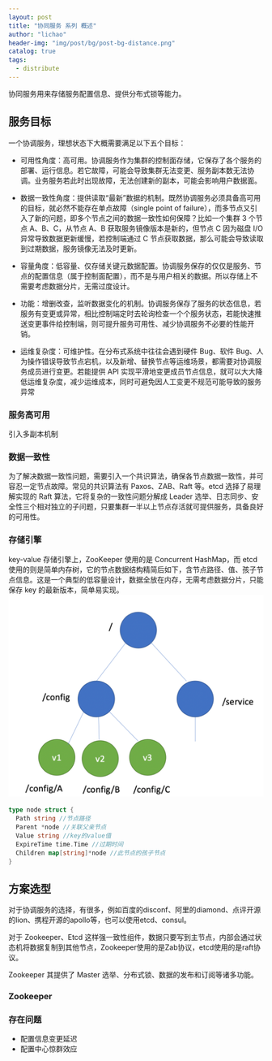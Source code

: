 ```yaml
---
layout: post
title: "协同服务 系列 概述"
author: "lichao"
header-img: "img/post/bg/post-bg-distance.png"
catalog: true
tags:
  - distribute
---
```


协同服务用来存储服务配置信息、提供分布式锁等能力。

## 服务目标

一个协调服务，理想状态下大概需要满足以下五个目标：

* 可用性角度：高可用。协调服务作为集群的控制面存储，它保存了各个服务的部署、运行信息。若它故障，可能会导致集群无法变更、服务副本数无法协调。业务服务若此时出现故障，无法创建新的副本，可能会影响用户数据面。

* 数据一致性角度：提供读取“最新”数据的机制。既然协调服务必须具备高可用的目标，就必然不能存在单点故障（single point of failure），而多节点又引入了新的问题，即多个节点之间的数据一致性如何保障？比如一个集群 3 个节点 A、B、C，从节点 A、B 获取服务镜像版本是新的，但节点 C 因为磁盘 I/O 异常导致数据更新缓慢，若控制端通过 C 节点获取数据，那么可能会导致读取到过期数据，服务镜像无法及时更新。

* 容量角度：低容量、仅存储关键元数据配置。协调服务保存的仅仅是服务、节点的配置信息（属于控制面配置），而不是与用户相关的数据。所以存储上不需要考虑数据分片，无需过度设计。

* 功能：增删改查，监听数据变化的机制。协调服务保存了服务的状态信息，若服务有变更或异常，相比控制端定时去轮询检查一个个服务状态，若能快速推送变更事件给控制端，则可提升服务可用性、减少协调服务不必要的性能开销。

* 运维复杂度：可维护性。在分布式系统中往往会遇到硬件 Bug、软件 Bug、人为操作错误导致节点宕机，以及新增、替换节点等运维场景，都需要对协调服务成员进行变更。若能提供 API 实现平滑地变更成员节点信息，就可以大大降低运维复杂度，减少运维成本，同时可避免因人工变更不规范可能导致的服务异常

### 服务高可用

引入多副本机制

### 数据一致性

为了解决数据一致性问题，需要引入一个共识算法，确保各节点数据一致性，并可容忍一定节点故障。常见的共识算法有 Paxos、ZAB、Raft 等。etcd 选择了易理解实现的 Raft 算法，它将复杂的一致性问题分解成 Leader 选举、日志同步、安全性三个相对独立的子问题，只要集群一半以上节点存活就可提供服务，具备良好的可用性。

### 存储引擎

key-value 存储引擎上，ZooKeeper 使用的是 Concurrent HashMap，而 etcd 使用的则是简单内存树，它的节点数据结构精简后如下，含节点路径、值、孩子节点信息。这是一个典型的低容量设计，数据全放在内存，无需考虑数据分片，只能保存 key 的最新版本，简单易实现。
![dubbo](/img/distributed/数据模型.png)

```go
type node struct {
  Path string //节点路径
  Parent *node //关联父亲节点
  Value string //key的value值
  ExpireTime time.Time //过期时间
  Children map[string]*node //此节点的孩子节点
}
```

## 方案选型

对于协调服务的选择，有很多，例如百度的disconf、阿里的diamond、点评开源的lion、携程开源的apollo等，也可以使用etcd、consul。

对于 Zookeeper、Etcd 这样强一致性组件，数据只要写到主节点，内部会通过状态机将数据复制到其他节点，Zookeeper使用的是Zab协议，etcd使用的是raft协议。

Zookeeper 其提供了 Master 选举、分布式锁、数据的发布和订阅等诸多功能。

### Zookeeper

### 存在问题

* 配置信息变更延迟
* 配置中心惊群效应
